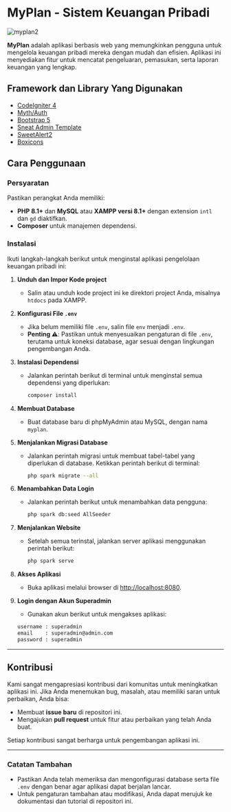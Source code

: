 # MyPlan - Sistem Keuangan Pribadi
![myplan2](https://github.com/user-attachments/assets/7c9b52ce-dca9-42ad-9502-398ddac94656)


**MyPlan** adalah aplikasi berbasis web yang memungkinkan pengguna untuk mengelola keuangan pribadi mereka dengan mudah dan efisien. Aplikasi ini menyediakan fitur untuk mencatat pengeluaran, pemasukan, serta laporan keuangan yang lengkap.

## Framework dan Library Yang Digunakan
- [CodeIgniter 4](https://codeigniter.com/)
- [Myth/Auth](https://github.com/lonnieezell/myth-auth)
- [Bootstrap 5](https://getbootstrap.com/)
- [Sneat Admin Template](https://github.com/pixinvent/sneat-bootstrap-html-admin-template-free)
- [SweetAlert2](https://sweetalert2.github.io/)
- [Boxicons](https://boxicons.com/)


## Cara Penggunaan

### Persyaratan
Pastikan perangkat Anda memiliki:
- **PHP 8.1+** dan **MySQL** atau **XAMPP versi 8.1+** dengan extension `intl` dan `gd` diaktifkan.
- **Composer** untuk manajemen dependensi.

### Instalasi

Ikuti langkah-langkah berikut untuk menginstal aplikasi pengelolaan keuangan pribadi ini:

1. **Unduh dan Impor Kode project**
   - Salin atau unduh kode project ini ke direktori project Anda, misalnya `htdocs` pada XAMPP.

2. **Konfigurasi File `.env`**
   - Jika belum memiliki file `.env`, salin file `env` menjadi `.env`.
   - **Penting ⚠️**: Pastikan untuk menyesuaikan pengaturan di file `.env`, terutama untuk koneksi database, agar sesuai dengan lingkungan pengembangan Anda.


3. **Instalasi Dependensi**
   - Jalankan perintah berikut di terminal untuk menginstal semua dependensi yang diperlukan:

     ```bash
     composer install
     ```

4. **Membuat Database**
   - Buat database baru di phpMyAdmin atau MySQL, dengan nama `myplan`.

5. **Menjalankan Migrasi Database**
   - Jalankan perintah migrasi untuk membuat tabel-tabel yang diperlukan di database. Ketikkan perintah berikut di terminal:

     ```bash
     php spark migrate --all
     ```

6. **Menambahkan Data Login**
   - Jalankan perintah berikut untuk menambahkan data pengguna:

     ```bash
     php spark db:seed AllSeeder
     ```

7. **Menjalankan Website**
   - Setelah semua terinstal, jalankan server aplikasi menggunakan perintah berikut:

     ```bash
     php spark serve
     ```

8. **Akses Aplikasi**
   - Buka aplikasi melalui browser di [http://localhost:8080](http://localhost:8080).

9. **Login dengan Akun Superadmin**
    - Gunakan akun berikut untuk mengakses aplikasi:


     ```txt
     username : superadmin
     email    : superadmin@admin.com
     password : superadmin
     ```

---

## Kontribusi

Kami sangat mengapresiasi kontribusi dari komunitas untuk meningkatkan aplikasi ini. Jika Anda menemukan bug, masalah, atau memiliki saran untuk perbaikan, Anda bisa:

- Membuat **issue baru** di repositori ini.
- Mengajukan **pull request** untuk fitur atau perbaikan yang telah Anda buat.

Setiap kontribusi sangat berharga untuk pengembangan aplikasi ini.

---

### Catatan Tambahan

- Pastikan Anda telah memeriksa dan mengonfigurasi database serta file `.env` dengan benar agar aplikasi dapat berjalan lancar.
- Untuk pengaturan tambahan atau modifikasi, Anda dapat merujuk ke dokumentasi dan tutorial di repositori ini.
